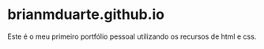 # brianmduarte.github.io
Este é o meu primeiro portfólio pessoal utilizando os recursos de html e css.
